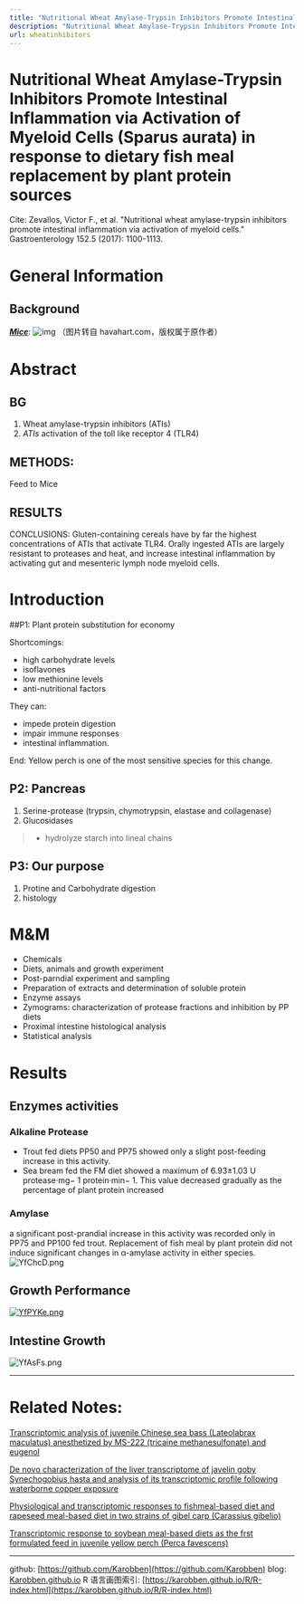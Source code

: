 ```yaml
---
title: "Nutritional Wheat Amylase-Trypsin Inhibitors Promote Intestinal Inflammation via Activation of Myeloid Cells (Sparus aurata) in response to dietary fish meal replacement by plant protein sources"
description: "Nutritional Wheat Amylase-Trypsin Inhibitors Promote Intestinal Inflammation via Activation of Myeloid Cells (Sparus aurata) in response to dietary fish meal replacement by plant protein sources"
url: wheatinhibitors
---
```


# Nutritional Wheat Amylase-Trypsin Inhibitors Promote Intestinal Inflammation via Activation of Myeloid Cells (Sparus aurata) in response to dietary fish meal replacement by plant protein sources

Cite: Zevallos, Victor F., et al. "Nutritional wheat amylase-trypsin inhibitors promote intestinal inflammation via activation of myeloid cells." Gastroenterology 152.5 (2017): 1100-1113.


# General Information

##
## Background
[***Mice***](#):
![img](http://woodstream.scene7.com/is/image/woodstream/hh_sba_mouse?$LearningPgLarge$)
（图片转自 havahart.com，版权属于原作者）


# Abstract
## BG
1. Wheat amylase-trypsin inhibitors (ATIs)
2. *ATIs* activation of the toll like receptor 4 (TLR4)

## METHODS:
Feed to Mice

## RESULTS
CONCLUSIONS: Gluten-containing cereals have by far the highest concentrations of ATIs that activate TLR4. Orally ingested ATIs are largely resistant to proteases and heat, and increase intestinal inflammation by activating gut and mesenteric lymph node myeloid cells.

# Introduction

##P1: Plant protein substitution for economy

Shortcomings:
  - high carbohydrate levels
  - isoflavones
  - low methionine levels
  - anti-nutritional factors

They can:
  - impede protein digestion
  - impair immune responses
  - intestinal inflammation.

End: Yellow perch is one of the most sensitive species for this change.

## P2: Pancreas
1. Serine-protease (trypsin, chymotrypsin, elastase and collagenase)
2. Glucosidases
>- hydrolyze starch into lineal chains

## P3: Our purpose
1. Protine and Carbohydrate digestion
2. histology

# M&M
- Chemicals
- Diets, animals and growth experiment
- Post-parndial experiment and sampling
- Preparation of extracts and determination of soluble protein
- Enzyme assays
- Zymograms: characterization of protease fractions and inhibition by PP diets
- Proximal intestine histological analysis
- Statistical analysis

# Results

## Enzymes activities
### Alkaline Protease
- Trout fed diets PP50 and PP75 showed only a slight post-feeding increase in this activity.
- Sea bream fed the FM diet showed a maximum of 6.93±1.03 U protease·mg− 1 protein·min− 1. This value decreased gradually as the percentage of plant protein increased

### Amylase
a significant post-prandial increase in this activity was recorded only in PP75 and PP100 fed trout. Replacement of fish meal by plant protein did not induce significant changes in α-amylase activity in either species.
![YfChcD.png](https://s1.ax1x.com/2020/05/18/YfChcD.png)

## Growth Performance
[![YfPYKe.png](https://s1.ax1x.com/2020/05/18/YfPYKe.png)](https://imgchr.com/i/YfPYKe)

## Intestine Growth
![YfAsFs.png](https://s1.ax1x.com/2020/05/18/YfAsFs.png)


---
# Related Notes:

[Transcriptomic analysis of juvenile Chinese sea bass (Lateolabrax maculatus) anesthetized by MS-222 (tricaine methanesulfonate) and eugenol](paperrnaseqfish1)

[De novo characterization of the liver transcriptome of javelin goby Synechogobius hasta and analysis of its transcriptomic profile following waterborne copper exposure](paperrnaseqfish2)

[Physiological and transcriptomic responses to fishmeal-based diet and rapeseed meal-based diet in two strains of gibel carp (Carassius gibelio)](paperrnaseqfish3)

[Transcriptomic response to soybean meal-based diets as the frst formulated feed in juvenile yellow perch (Perca favescens)](paperrnaseqfish4)


---
github: [https://github.com/Karobben](https://github.com/Karobben)
blog: [Karobben.github.io](http://Karobben.github.io)
R 语言画图索引: [https://karobben.github.io/R/R-index.html](https://karobben.github.io/R/R-index.html)
